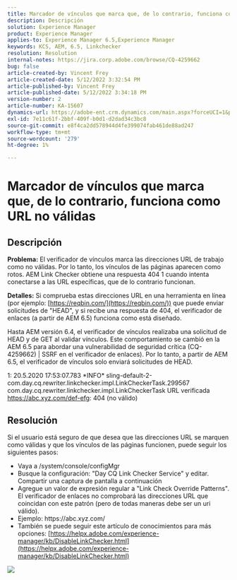```yaml
---
title: Marcador de vínculos que marca que, de lo contrario, funciona como URL no válidas
description: Descripción
solution: Experience Manager
product: Experience Manager
applies-to: Experience Manager 6.5,Experience Manager
keywords: KCS, AEM, 6.5, Linkchecker
resolution: Resolution
internal-notes: https://jira.corp.adobe.com/browse/CQ-4259662
bug: false
article-created-by: Vincent Frey
article-created-date: 5/12/2022 3:32:54 PM
article-published-by: Vincent Frey
article-published-date: 5/12/2022 3:34:18 PM
version-number: 2
article-number: KA-15607
dynamics-url: https://adobe-ent.crm.dynamics.com/main.aspx?forceUCI=1&pagetype=entityrecord&etn=knowledgearticle&id=1e1a4ac6-08d2-ec11-a7b5-0022480a8683
exl-id: 7e11c61f-2bbf-409f-b0d1-d2dad34c3bc8
source-git-commit: e8f4ca2dd578944d4fe399074fab461de88ad247
workflow-type: tm+mt
source-wordcount: '279'
ht-degree: 1%

---
```


# Marcador de vínculos que marca que, de lo contrario, funciona como URL no válidas

## Descripción


<b>Problema:</b>
El verificador de vínculos marca las direcciones URL de trabajo como no válidas. Por lo tanto, los vínculos de las páginas aparecen como rotos.
AEM Link Checker obtiene una respuesta 404 1 cuando intenta conectarse a las URL específicas, que de lo contrario funcionan.

<b>Detalles:</b>
Si comprueba estas direcciones URL en una herramienta en línea (por ejemplo: [https://reqbin.com/](https://reqbin.com/)) que puede enviar solicitudes de &quot;HEAD&quot;, y si recibe una respuesta de 404, el verificador de enlaces (a partir de AEM 6.5) funciona como está diseñado.

Hasta AEM versión 6.4, el verificador de vínculos realizaba una solicitud de HEAD y de GET al validar vínculos.
Este comportamiento se cambió en la AEM 6.5 para abordar una vulnerabilidad de seguridad crítica (CQ-4259662) | SSRF en el verificador de enlaces).
Por lo tanto, a partir de AEM 6.5, el verificador de vínculos solo enviará solicitudes de HEAD. 


1: 20.5.2020 17:53:07.783 \*INFO\* sling-default-2-com.day.cq.rewriter.linkchecker.impl.LinkCheckerTask.299567 com.day.cq.rewriter.linkchecker.impl.LinkCheckerTask URL verificada https://abc.xyz.com/def-efg: 404 (no válido)


## Resolución


Si el usuario está seguro de que desea que las direcciones URL se marquen como válidas y que los vínculos de las páginas funcionen, puede seguir los siguientes pasos:

- Vaya a /system/console/configMgr
- Busque la configuración: &quot;Day CQ Link Checker Service&quot; y editar. Compartir una captura de pantalla a continuación
- Agregue un valor de expresión regular a &quot;Link Check Override Patterns&quot;. El verificador de enlaces no comprobará las direcciones URL que coincidan con este patrón (pero de todas maneras debe ser un uri válido).
- Ejemplo: https://abc\.xyz\.com/
- También se puede seguir este artículo de conocimientos para más opciones: [https://helpx.adobe.com/experience-manager/kb/DisableLinkChecker.html](https://helpx.adobe.com/experience-manager/kb/DisableLinkChecker.html)






![](https://adobe.sharepoint.com/sites/D365EntAttachments/knowledgearticle/AEM%206-5%20-%20Link%20Checker%20marking%20otherwise%20working%20URLs%20as%20invalid_33E795C65D9EEA11A812000D3A3038A2/LinkChecker_AEM65_image.jpg)
